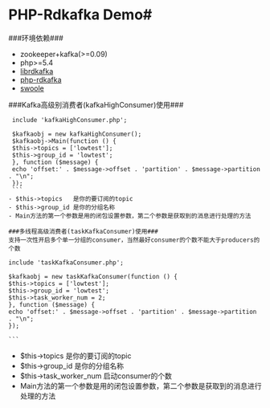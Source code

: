 # PHP-Rdkafka Demo#

###环境依赖###
- zookeeper+kafka(>=0.09)
- php>=5.4
- [librdkafka](https://github.com/edenhill/librdkafka "librdkafka")
- [php-rdkafka](https://github.com/arnaud-lb/php-rdkafka "php-rdkafka")
- [swoole](https://github.com/swoole/swoole-src "swoole")

###Kafka高级别消费者(kafkaHighConsumer)使用###
   ```
    include 'kafkaHighConsumer.php';

	$kafkaobj = new kafkaHighConsumer();
	$kafkaobj->Main(function () {
	$this->topics = ['lowtest'];
	$this->group_id = 'lowtest';
	}, function ($message) {
	echo 'offset:' . $message->offset . 'partition' . $message->partition . "\n";
	});
    ```
- $this->topics   是你的要订阅的topic
- $this->group_id 是你的分组名称
- Main方法的第一个参数是用的闭包设置参数，第二个参数是获取到的消息进行处理的方法

###多线程高级消费者(taskKafkaConsumer)使用###
支持一次性开启多个单一分组的consumer，当然最好consumer的个数不能大于producers的个数
   ```
    include 'taskKafkaConsumer.php';

	$kafkaobj = new taskKafkaConsumer(function () {
	$this->topics = ['lowtest'];
	$this->group_id = 'lowtest';
	$this->task_worker_num = 2;
	}, function ($message) {
	echo 'offset:' . $message->offset . 'partition' . $message->partition . "\n";
	});

    ```
- $this->topics   是你的要订阅的topic
- $this->group_id 是你的分组名称
- $this->task_worker_num 启动consumer的个数
- Main方法的第一个参数是用的闭包设置参数，第二个参数是获取到的消息进行处理的方法
